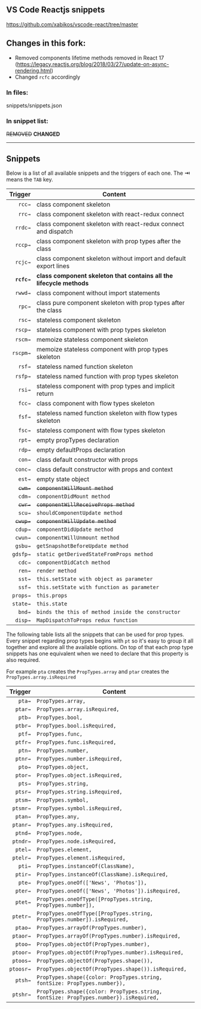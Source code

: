 ## VS Code Reactjs snippets
https://github.com/xabikos/vscode-react/tree/master


## Changes in this fork:

 - Removed components lifetime methods removed in React 17 (https://legacy.reactjs.org/blog/2018/03/27/update-on-async-rendering.html)
 - Changed `rcfc` accordingly

### In files:
snippets/snippets.json

### In snippet list:
~~REMOVED~~
**CHANGED**
___ 
## Snippets

Below is a list of all available snippets and the triggers of each one. The **⇥** means the `TAB` key.

|  Trigger | Content                                                          |
| -------: | ---------------------------------------------------------------- |
|   `rcc→` | class component skeleton                                         |
|   `rrc→` | class component skeleton with react-redux connect                |
|  `rrdc→` | class component skeleton with react-redux connect and dispatch   |
|  `rccp→` | class component skeleton with prop types after the class         |
|  `rcjc→` | class component skeleton without import and default export lines |
|  **`rcfc→`** | **class component skeleton that contains all the lifecycle methods** |
|  `rwwd→` | class component without import statements                        |
|   `rpc→` | class pure component skeleton with prop types after the class    |
|   `rsc→` | stateless component skeleton                                     |
|  `rscp→` | stateless component with prop types skeleton                     |
|  `rscm→` | memoize stateless component skeleton                             |
| `rscpm→` | memoize stateless component with prop types skeleton             |
|   `rsf→` | stateless named function skeleton                                |
|  `rsfp→` | stateless named function with prop types skeleton                |
|   `rsi→` | stateless component with prop types and implicit return          |
|   `fcc→` | class component with flow types skeleton                         |
|   `fsf→` | stateless named function skeleton with flow types skeleton       |
|   `fsc→` | stateless component with flow types skeleton                     |
|   `rpt→` | empty propTypes declaration                                      |
|   `rdp→` | empty defaultProps declaration                                   |
|   `con→` | class default constructor with props                             |
|  `conc→` | class default constructor with props and context                 |
|   `est→` | empty state object                                               |
|   ~~`cwm→`~~ | ~~`componentWillMount method`~~                                      |
|   `cdm→` | `componentDidMount method`                                       |
|   ~~`cwr→`~~ | ~~`componentWillReceiveProps method`~~                               |
|   `scu→` | `shouldComponentUpdate method`                                   |
|  ~~`cwup→`~~ | ~~`componentWillUpdate method`~~                                     |
|  `cdup→` | `componentDidUpdate method`                                      |
|  `cwun→` | `componentWillUnmount method`                                    |
|  `gsbu→` | `getSnapshotBeforeUpdate method`                                 |
| `gdsfp→` | `static getDerivedStateFromProps method`                         |
|   `cdc→` | `componentDidCatch method`                                       |
|   `ren→` | `render method`                                                  |
|   `sst→` | `this.setState with object as parameter`                         |
|   `ssf→` | `this.setState with function as parameter`                       |
| `props→` | `this.props`                                                     |
| `state→` | `this.state`                                                     |
|   `bnd→` | `binds the this of method inside the constructor`                |
|  `disp→` | `MapDispatchToProps redux function`                              |

The following table lists all the snippets that can be used for prop types.
Every snippet regarding prop types begins with `pt` so it's easy to group it all together and explore all the available options.
On top of that each prop type snippets has one equivalent when we need to declare that this property is also required.

For example ```pta``` creates the ```PropTypes.array``` and ```ptar``` creates the ```PropTypes.array.isRequired```

| Trigger  | Content |
| -------: | ------- |
| `pta→`   | `PropTypes.array,` |
| `ptar→`  | `PropTypes.array.isRequired,` |
| `ptb→`   | `PropTypes.bool,` |
| `ptbr→`  | `PropTypes.bool.isRequired,` |
| `ptf→`   | `PropTypes.func,` |
| `ptfr→`  | `PropTypes.func.isRequired,` |
| `ptn→`   | `PropTypes.number,` |
| `ptnr→`  | `PropTypes.number.isRequired,` |
| `pto→`   | `PropTypes.object,` |
| `ptor→`  | `PropTypes.object.isRequired,` |
| `pts→`   | `PropTypes.string,` |
| `ptsr→`  | `PropTypes.string.isRequired,` |
| `ptsm→`  | `PropTypes.symbol,` |
| `ptsmr→` | `PropTypes.symbol.isRequired,` |
| `ptan→`  | `PropTypes.any,` |
| `ptanr→` | `PropTypes.any.isRequired,` |
| `ptnd→`  | `PropTypes.node,` |
| `ptndr→` | `PropTypes.node.isRequired,` |
| `ptel→`  | `PropTypes.element,` |
| `ptelr→` | `PropTypes.element.isRequired,` |
| `pti→`   | `PropTypes.instanceOf(ClassName),` |
| `ptir→`  | `PropTypes.instanceOf(ClassName).isRequired,` |
| `pte→`   | `PropTypes.oneOf(['News', 'Photos']),` |
| `pter→`  | `PropTypes.oneOf(['News', 'Photos']).isRequired,` |
| `ptet→`  | `PropTypes.oneOfType([PropTypes.string, PropTypes.number]),` |
| `ptetr→` | `PropTypes.oneOfType([PropTypes.string, PropTypes.number]).isRequired,` |
| `ptao→`  | `PropTypes.arrayOf(PropTypes.number),` |
| `ptaor→` | `PropTypes.arrayOf(PropTypes.number).isRequired,` |
| `ptoo→`  | `PropTypes.objectOf(PropTypes.number),` |
| `ptoor→` | `PropTypes.objectOf(PropTypes.number).isRequired,` |
| `ptoos→` | `PropTypes.objectOf(PropTypes.shape()),` |
| `ptoosr→`| `PropTypes.objectOf(PropTypes.shape()).isRequired,` |
| `ptsh→`  | `PropTypes.shape({color: PropTypes.string, fontSize: PropTypes.number}),` |
| `ptshr→` | `PropTypes.shape({color: PropTypes.string, fontSize: PropTypes.number}).isRequired,` |

[react]: https://facebook.github.io/react/
[babelsublime]: https://github.com/babel/babel-sublime-snippets
[javacript]: https://github.com/xabikos/vscode-javascript
